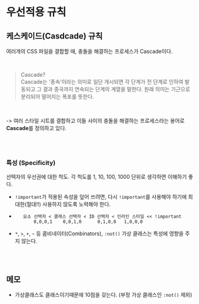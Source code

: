 # 우선적용 규칙

## 케스케이드(Casdcade) 규칙

여러개의 CSS 파일을 결합할 때, 충돌을 해결하는 프로세스가 Cascade이다.

<br/>

> Cascade? <br/> Cascade는 '종속'이라는 의미로 일단 개시되면 각 단계가 전 단계로 인하여 발동되고 그 결과 종국까지 연속되는 단계의 계열을 말한다. 원래 의미는 기근으로 분리되어 떨어지는 폭포를 뜻한다.

<br/>

-> 여러 스타일 시트를 결합하고 이들 사이의 충돌을 해결하는 프로세스라는 용어로 **Cascade**를 정의하고 있다.

<br/>
<br/>

### 특성 (Specificity)

선택자의 우선권에 대한 척도. 각 척도를 1, 10, 100, 1000 단위로 생각하면 이해하기 좋다.

- `!important`가 적용된 속성을 덮어 쓰려면, 다시 `!important`를 사용해야 하기에 최대한(절대!!) 사용하지 않도록 노력해야 한다.
-        요소 선택자 < 클래스 선택자 < ID 선택자 < 인라인 스타일 << !important
             0,0,0,1    0,0,1,0      0,1,0,0   1,0,0,0
- `*`, `>`, `+`, `~` 등 콤비네이터(Combinators), `:not()` 가상 클래스는 특성에 영향을 주지 않는다.

<br/>
<br/>

## 메모

- 가상클래스도 클래스이기때문에 10점을 갖는다. (부정 가상 클래스인 `:not()` 제외)
